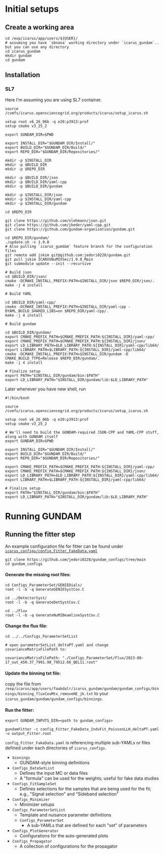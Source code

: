 # Initial setups

## Create a working area

```
cd /exp/icarus/app/users/${USER}/
# assuming you have `sbnana` working directory under `icarus_gundam`.. but you can use any directory
cd icarus_gundam
mkdir gundam
cd gundam
```

## Installation

### SL7

Here I'm assuming you are using SL7 container. 

```
source /cvmfs/icarus.opensciencegrid.org/products/icarus/setup_icarus.sh

setup root v6_26_06b -q e20:p3913:prof
setup cmake v3_25_2

export GUNDAM_DIR=$PWD

export INSTALL_DIR="$GUNDAM_DIR/Install/"
export BUILD_DIR="$GUNDAM_DIR/Build/"
export REPO_DIR="$GUNDAM_DIR/Repositories/"

mkdir -p $INSTALL_DIR
mkdir -p $BUILD_DIR
mkdir -p $REPO_DIR

mkdir -p $BUILD_DIR/json
mkdir -p $BUILD_DIR/yaml-cpp
mkdir -p $BUILD_DIR/gundam

mkdir -p $INSTALL_DIR/json
mkdir -p $INSTALL_DIR/yaml-cpp
mkdir -p $INSTALL_DIR/gundam

cd $REPO_DIR

git clone https://github.com/nlohmann/json.git
git clone https://github.com/jbeder/yaml-cpp.git
git clone https://github.com/gundam-organization/gundam.git

cd $REPO_DIR/gundam/
./update.sh -v 1.9.0
# Also pulling `icarus_gumdam` feature branch for the configuration files
git remote add jskim git@github.com:jedori0228/gundam.git
git pull jskim ICARUSNuMIXSec/1.9.0_Main
git submodule update --init --recursive

# Build json
cd $BUILD_DIR/json/
cmake -DCMAKE_INSTALL_PREFIX:PATH=$INSTALL_DIR/json $REPO_DIR/json/.
make -j 4 install

# Build YAML

cd $BUILD_DIR/yaml-cpp/
cmake -DCMAKE_INSTALL_PREFIX:PATH=$INSTALL_DIR/yaml-cpp -DYAML_BUILD_SHARED_LIBS=on $REPO_DIR/yaml-cpp/.
make -j 4 install

# Build gundam

cd $BUILD_DIR/gundam/
export CMAKE_PREFIX_PATH=$CMAKE_PREFIX_PATH:${INSTALL_DIR}/yaml-cpp/
export CMAKE_PREFIX_PATH=$CMAKE_PREFIX_PATH:${INSTALL_DIR}/json/
export LD_LIBRARY_PATH=$LD_LIBRARY_PATH:${INSTALL_DIR}/yaml-cpp/lib64/
export LIBRARY_PATH=$LIBRARY_PATH:${INSTALL_DIR}/yaml-cpp/lib64/
cmake -DCMAKE_INSTALL_PREFIX:PATH=$INSTALL_DIR/gundam -D CMAKE_BUILD_TYPE=Release $REPO_DIR/gundam/.
make -j 4 install

# Finalize setup
export PATH="$INSTALL_DIR/gundam/bin:$PATH"
export LD_LIBRARY_PATH="$INSTALL_DIR/gundam/lib:$LD_LIBRARY_PATH"
```

Later whenever you have new shell, run

```
#!/bin/bash

source /cvmfs/icarus.opensciencegrid.org/products/icarus/setup_icarus.sh

setup root v6_26_06b -q e20:p3913:prof
setup cmake v3_25_2

# We'll need to build the GUNDAM-required JSON-CPP and YAML-CPP stuff, along with GUNDAM itself
export GUNDAM_DIR=$PWD

export INSTALL_DIR="$GUNDAM_DIR/Install/"
export BUILD_DIR="$GUNDAM_DIR/Build/"
export REPO_DIR="$GUNDAM_DIR/Repositories/"

export CMAKE_PREFIX_PATH=$CMAKE_PREFIX_PATH:${INSTALL_DIR}/yaml-cpp/
export CMAKE_PREFIX_PATH=$CMAKE_PREFIX_PATH:${INSTALL_DIR}/json/
export LD_LIBRARY_PATH=$LD_LIBRARY_PATH:${INSTALL_DIR}/yaml-cpp/lib64/
export LIBRARY_PATH=$LIBRARY_PATH:${INSTALL_DIR}/yaml-cpp/lib64/

# Finalize setup
export PATH="$INSTALL_DIR/gundam/bin:$PATH"
export LD_LIBRARY_PATH="$INSTALL_DIR/gundam/lib:$LD_LIBRARY_PATH"
```

# Running GUNDAM

## Running the fitter step

An example configuration file for fitter can be found under [`icarus_configs/config_Fitter_FakeData.yaml`](https://github.com/jedori0228/gundam_configs/tree/main)

```
git clone https://github.com/jedori0228/gundam_configs/tree/main
cd gundam_configs
```

#### Generate the missing root files:

```
cd Configs_ParameterSet/GENIEDials/
root -l -b -q GenerateGENIESystCov.C

cd ../DetectorSyst/
root -l -b -q GenerateDetSystCov.C

cd ../Flux
root -l -b -q GenerateNuMIBeamlineSystCov.C
```

#### Change the flux file:

```
cd ../../Configs_ParameterSetList

# open parameterSetList_deltaPT.yaml and change covarianceMatrixFilePath to:

covarianceMatrixFilePath: "./Configs_ParameterSet/Flux/2023-08-17_out_450.37_7991.98_79512.66_QEL11.root"
```

#### Update the binning txt file:

copy the file from `/exp/icarus/app/users/faabdalr/icarus_gundam/gundam/gundam_configs/binnings/binning_fluxCovMtx_removeHE_jk.txt` to your `icarus_gundam/gundam/gundam_configs/binnings`.

#### Run the fitter:

```
export GUNDAM_INPUTS_DIR=<path to gundam_configs>

gundamFitter -c config_Fitter_FakeData_IndvFit_PoissonLLH_deltaPT.yaml -o output_Fitter.root
```

`config_Fitter_FakeData.yaml` is referencing multiple sub-YAMLs or files defined under each directories of `icarus_configs`.

- `binnings`
  - GUNDAM-style binning definitions
- `Configs_DataSetList`
  - Defines the input MC or data files
  - A "formula" can be used for the weights; useful for fake data studies
- `Configs_FitSampleSet`
  - Defines selections for the samples that are being used for the fit; e.g., "Signal selection" and "Sideband selection"
- `Configs_Minimizer`
  - Minimizer setups
- `Configs_ParameterSetList`
  - Template and nuisance parameter definitions
  - `Configs_ParameterSet`
    - A sub-YAMLs that are defined for each "set" of parameters
- `Configs_PlotGenerator`
  - Configurations for the auto-generated plots
- `Configs_Propagator`
  - A collection of configurations for the propagator

